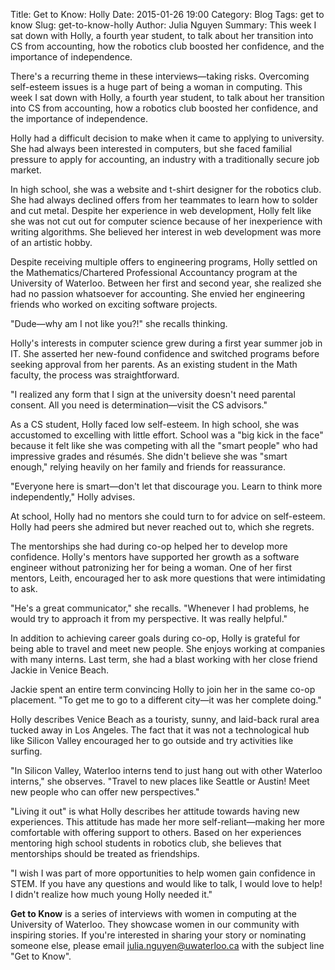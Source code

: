 Title: Get to Know: Holly
Date: 2015-01-26 19:00
Category: Blog
Tags: get to know
Slug: get-to-know-holly
Author: Julia Nguyen
Summary: This week I sat down with Holly, a fourth year student, to talk about her transition into CS from accounting, how the robotics club boosted her confidence, and the importance of independence.

There's a recurring theme in these interviews&mdash;taking risks. Overcoming
self-esteem issues is a huge part of being a woman in computing. This week I
sat down with Holly, a fourth year student, to talk about her transition
into CS from accounting, how a robotics club boosted her confidence, and the
importance of independence.

Holly had a difficult decision to make when it came to applying to university.
She had always been interested in computers, but she faced familial pressure to
apply for accounting, an industry with a traditionally secure job market.

In high school, she was a website and t-shirt designer for the robotics club.
She had always declined offers from her teammates to learn how to solder and
cut metal. Despite her experience in web development, Holly felt like she was
not cut out for computer science because of her inexperience with writing
algorithms. She believed her interest in web development was more of an
artistic hobby.

Despite receiving multiple offers to engineering programs, Holly settled on the
Mathematics/Chartered Professional Accountancy program at the University of
Waterloo. Between her first and second year, she realized she had no passion
whatsoever for accounting. She envied her engineering friends who worked on
exciting software projects.

"Dude&mdash;why am I not like you?!" she recalls thinking.

Holly's interests in computer science grew during a first year summer job in
IT. She asserted her new-found confidence and switched programs before seeking
approval from her parents. As an existing student in the Math faculty, the
process was straightforward.

"I realized any form that I sign at the university doesn't need parental
consent. All you need is determination&mdash;visit the CS advisors."

As a CS student, Holly faced low self-esteem. In high school, she was
accustomed to excelling with little effort. School was a "big kick in the face"
because it felt like she was competing with all the "smart people" who had
impressive grades and r&eacute;sum&eacute;s. She didn't believe she was "smart
enough," relying heavily on her family and friends for reassurance.

"Everyone here is smart&mdash;don't let that discourage you. Learn to think
more independently," Holly advises.

At school, Holly had no mentors she could turn to for advice on self-esteem.
Holly had peers she admired but never reached out to, which she regrets.

The mentorships she had during co-op helped her to develop more confidence.
Holly's mentors have supported her growth as a software engineer without
patronizing her for being a woman. One of her first mentors, Leith,
encouraged her to ask more questions that were intimidating to ask.

"He's a great communicator," she recalls. "Whenever I had problems, he would
try to approach it from my perspective. It was really helpful."

In addition to achieving career goals during co-op, Holly is grateful for being
able to travel and meet new people. She enjoys working at companies with many
interns. Last term, she had a blast working with her close friend Jackie
in Venice Beach.

Jackie spent an entire term convincing Holly to join her in the same co-op
placement. "To get me to go to a different city&mdash;it was her complete
doing."

Holly describes Venice Beach as a touristy, sunny, and laid-back rural area
tucked away in Los Angeles. The fact that it was not a technological hub like
Silicon Valley encouraged her to go outside and try activities like surfing.

"In Silicon Valley, Waterloo interns tend to just hang out with other Waterloo
interns," she observes. "Travel to new places like Seattle or Austin! Meet new
people who can offer new perspectives."

"Living it out" is what Holly describes her attitude towards having new
experiences. This attitude has made her more self-reliant&mdash;making her
more comfortable with offering support to others. Based on her experiences
mentoring high school students in robotics club, she believes that mentorships
should be treated as friendships.

"I wish I was part of more opportunities to help women gain confidence in STEM.
If you have any questions and would like to talk, I would love to help! I
didn't realize how much young Holly needed it."

**Get to Know** is a series of interviews with women in computing at the
University of Waterloo. They showcase women in our community with inspiring
stories. If you're interested in sharing your story or nominating someone else,
please email <julia.nguyen@uwaterloo.ca> with the subject line "Get to Know".
